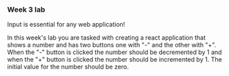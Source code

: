 ### Week 3 lab

Input is essential for any web application! 

In this week's lab you are tasked with creating a react application that shows a number and has two buttons one with "-" and the other with "+". When the "-" button is clicked the number should be decremented by 1 and when the "+" button is clicked the number should be incremented by 1. The initial value for the number should be zero. 
